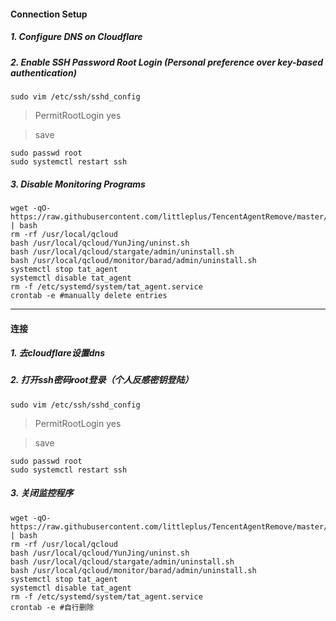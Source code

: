 #### Connection Setup

##### 1. Configure DNS on Cloudflare

##### 2. Enable SSH Password Root Login (Personal preference over key-based authentication)
```shell
sudo vim /etc/ssh/sshd_config
```

> PermitRootLogin yes

> save

```shell
sudo passwd root
sudo systemctl restart ssh
```

##### 3. Disable Monitoring Programs
```shell
wget -qO- https://raw.githubusercontent.com/littleplus/TencentAgentRemove/master/remove.sh | bash
rm -rf /usr/local/qcloud
bash /usr/local/qcloud/YunJing/uninst.sh
bash /usr/local/qcloud/stargate/admin/uninstall.sh
bash /usr/local/qcloud/monitor/barad/admin/uninstall.sh
systemctl stop tat_agent
systemctl disable tat_agent
rm -f /etc/systemd/system/tat_agent.service
crontab -e #manually delete entries
```

---

#### 连接

##### 1. 去cloudflare设置dns

##### 2. 打开ssh密码root登录（个人反感密钥登陆）
```shell
sudo vim /etc/ssh/sshd_config
```

> PermitRootLogin yes

> save

```shell
sudo passwd root
sudo systemctl restart ssh
```

##### 3. 关闭监控程序
```shell
wget -qO- https://raw.githubusercontent.com/littleplus/TencentAgentRemove/master/remove.sh | bash
rm -rf /usr/local/qcloud
bash /usr/local/qcloud/YunJing/uninst.sh
bash /usr/local/qcloud/stargate/admin/uninstall.sh
bash /usr/local/qcloud/monitor/barad/admin/uninstall.sh
systemctl stop tat_agent
systemctl disable tat_agent
rm -f /etc/systemd/system/tat_agent.service
crontab -e #自行删除
